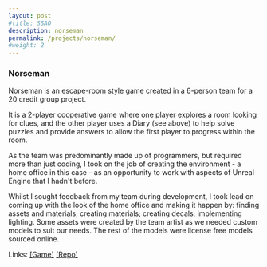 ```yaml
---
layout: post
#title: SSAO
description: norseman
permalink: /projects/norseman/
#weight: 2
---
```

### Norseman ###

Norseman is an escape-room style game created in a 6-person team for a 20 credit group project.

It is a 2-player cooperative game where one player explores a room looking for clues, and the other player uses a Diary (see above) to help solve puzzles and provide answers to allow the first player to progress within the room.

As the team was predominantly made up of programmers, but required more than just coding, I took on the job of creating the environment - a home office in this case - as an opportunity to work with aspects of Unreal Engine that I hadn't before.

Whilst I sought feedback from my team during development, I took lead on coming up with the look of the home office and making it happen by: finding assets and materials; creating materials; creating decals; implementing lighting. Some assets were created by the team artist as we needed custom models to suit our needs. The rest of the models were license free models sourced online.

Links: 
[\[Game\]](https://marcos-gamesdev.itch.io/the-norseman)
[\[Repo\]](https://github.com/stefan-codes/Norseman)